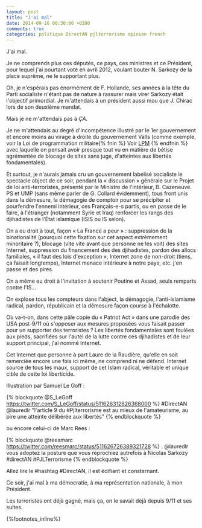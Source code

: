 ```yaml
---
layout: post
title: "J'ai mal"
date: 2014-09-16 00:30:06 +0200
comments: true
categories: politique DirectAN pjlterrorisme opinion french
---
```


J'ai mal.

Je ne comprends plus ces députés, ce pays, ces ministres et ce Président, pour lequel j'ai pourtant voté en avril 2012, voulant bouter N. Sarkozy de la place suprême, ne le supportant plus.

Oh, je n'espérais pas énormément de F. Hollande, ses années à la tête du Parti socialiste n'étant pas de nature à rassurer mais virer Sarkozy était l'objectif primordial. Je m'attendais à un président aussi mou que J. Chirac lors de son deuxième mandat.
 
Mais je ne m'attendais pas à *ÇA*.
 
<!--more-->

Je ne m'attendais au degré d'incompétence illustré par le 1er gouvernement et encore moins au virage à droite du gouvernement Valls (comme exemple, voir la Loi de programmation militaire{% fnin %} Voir [LPM](http://blog.barbayellow.com/2013/12/19/la-loi-de-programmation-militaire-un-echec-democratique/) {% endfnin %} avec laquelle on pensait avoir presque tout vu en matière de bétise agrémentée de blocage de sites sans juge, d'atteintes aux libertés fondamentales).

Et surtout, je n'aurais jamais cru un gouvernement labelisé socialiste le spectacle abject de ce soir, pendant la « discussion » générale sur le Projet de loi anti-terroristes, présenté par le Ministre de l'intérieur, B. Cazeneuve. PS et UMP (sans même parler de G. Collard évidemment), tous front unis dans la démesure, la démagogie de comptoir pour se précipiter et pourfendre l'ennemi intérieur, ces Français-e-s partis, ou en passe de le faire, à l'étranger (notamment Syrie et Iraq) renforcer les rangs des djihadistes de l'État islamique (ISIS ou IS selon).

On a eu droit à tout, façon « La France a peur » : suppression de la binationalité (pourquoi cette fixation sur cet aspect extrèmement minoritaire ?), blocage (vite vite avant que personne ne les voit) des sites Internet, suppression du financement des des djihadistes, pardon des allocs familiales, « il faut des lois d'exception », Internet zone de non-droit (tiens, ça faisait longtemps), Internet menace intérieure à notre pays, etc. j'en passe et des pires.

On a même eu droit à l'invitation à soutenir Poutine et Assad, seuls remparts contre l'IS…

On explose tous les compteurs dans l'abject, la démagogie, l'anti-islamisme radical, pardon, républicain et la démesure façon course à l'échalotte.

Où va-t-on, dans cette pâle copie du « Patriot Act » dans une parodie des USA post-9/11 où s'opposer aux mesures proposées vous faisait passer pour un supporter des terroristes ? Les libertés fondamentales sont foulées aux pieds, sacrifiées sur l'autel de la lutte contre ces djihadistes et de leur support principal, j'ai nommé Internet.

Cet Internet que personne à part Laure de la Raudière, qu'elle en soit remerciée encore une fois ici même, ne comprend ni ne défend. Internet source de tous les maux, support de cet Islam radical, véritable et unique cible de cette loi liberticide.

Illustration par Samuel Le Goff :

{% blockquote @S_LeGoff https://twitter.com/S_LeGoff/status/511626312826368000 %}
#DirectAN @lauredlr "l'article 9 du #Pjlterrorisme est au mieux de l'amateurisme, au pire une atteinte délibérée aux libertés"
{% endblockquote %}

ou encore celui-ci de Marc Rees :

{% blockquote @reesmarc https://twitter.com/reesmarc/status/511626726389321728 %}
. @lauredlr vous adoptez la posture que vous reprochiez autrefois à Nicolas Sarkozy #directAN #PJLTerrorisme
{% endblockquote %}

Allez lire le #hashtag #DirectAN, il est édifiant et consternant.

Ce soir, j'ai mal à ma démocratie, à ma représentation nationale, à mon Président.

Les terroristes ont déjà gagné, mais ça, on le savait déjà depuis 9/11 et ses suites.

{%footnotes_inline%}
